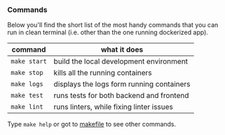 ### Commands
Below you'll find the short list of the most handy commands that you can run in clean terminal (i.e. other than the one running dockerized app).

| command      | what it does                              |
|--------------|-------------------------------------------|
| `make start` | build the local development environment   |
| `make stop`  | kills all the running containers          |
| `make logs`  | displays the logs form running containers |
| `make test`  | runs tests for both backend and frontend  |
| `make lint`  | runs linters, while fixing linter issues  |

Type `make help` or got to [makefile](https://github.com/CodeForPoznan/codeforpoznan.pl_v3/blob/master/Makefile) to see other commands.
